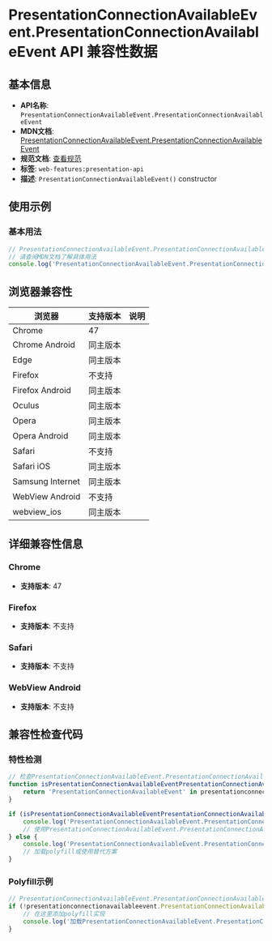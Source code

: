 # PresentationConnectionAvailableEvent.PresentationConnectionAvailableEvent API 兼容性数据

## 基本信息

- **API名称**: `PresentationConnectionAvailableEvent.PresentationConnectionAvailableEvent`
- **MDN文档**: [PresentationConnectionAvailableEvent.PresentationConnectionAvailableEvent](https://developer.mozilla.org/docs/Web/API/PresentationConnectionAvailableEvent/PresentationConnectionAvailableEvent)
- **规范文档**: [查看规范](https://w3c.github.io/presentation-api/#dom-presentationconnectionavailableevent-constructor)
- **标签**: `web-features:presentation-api`
- **描述**: `PresentationConnectionAvailableEvent()` constructor

## 使用示例

### 基本用法

```javascript
// PresentationConnectionAvailableEvent.PresentationConnectionAvailableEvent 使用示例
// 请查阅MDN文档了解具体用法
console.log('PresentationConnectionAvailableEvent.PresentationConnectionAvailableEvent API');
```

## 浏览器兼容性

| 浏览器 | 支持版本 | 说明 |
|--------|----------|------|
| Chrome | 47 |  |
| Chrome Android | 同主版本 |  |
| Edge | 同主版本 |  |
| Firefox | 不支持 |  |
| Firefox Android | 同主版本 |  |
| Oculus | 同主版本 |  |
| Opera | 同主版本 |  |
| Opera Android | 同主版本 |  |
| Safari | 不支持 |  |
| Safari iOS | 同主版本 |  |
| Samsung Internet | 同主版本 |  |
| WebView Android | 不支持 |  |
| webview_ios | 同主版本 |  |

## 详细兼容性信息

### Chrome

- **支持版本**: 47

### Firefox

- **支持版本**: 不支持

### Safari

- **支持版本**: 不支持

### WebView Android

- **支持版本**: 不支持

## 兼容性检查代码

### 特性检测

```javascript
// 检查PresentationConnectionAvailableEvent.PresentationConnectionAvailableEvent是否支持
function isPresentationConnectionAvailableEventPresentationConnectionAvailableEventSupported() {
    return 'PresentationConnectionAvailableEvent' in presentationconnectionavailableevent && typeof presentationconnectionavailableevent.PresentationConnectionAvailableEvent === 'function';
}

if (isPresentationConnectionAvailableEventPresentationConnectionAvailableEventSupported()) {
    console.log('PresentationConnectionAvailableEvent.PresentationConnectionAvailableEvent 支持');
    // 使用PresentationConnectionAvailableEvent.PresentationConnectionAvailableEvent
} else {
    console.log('PresentationConnectionAvailableEvent.PresentationConnectionAvailableEvent 不支持，需要polyfill');
    // 加载polyfill或使用替代方案
}
```

### Polyfill示例

```javascript
// PresentationConnectionAvailableEvent.PresentationConnectionAvailableEvent polyfill
if (!presentationconnectionavailableevent.PresentationConnectionAvailableEvent) {
    // 在这里添加polyfill实现
    console.log('加载PresentationConnectionAvailableEvent.PresentationConnectionAvailableEvent polyfill');
}
```


